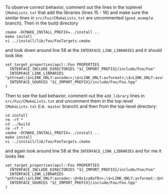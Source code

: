 To observe correct behavior, comment out the lines in the toplevel `CMakeLists.txt` that add the libraries (lines 15 - 16) and make sure the similar lines in `src/Fuz/CMakeLists.txt` are uncommented (`good_example` branch). Then in the build directory
 
 ```
cmake -DCMAKE_INSTALL_PREFIX=../install ..
make install
vi ../install/lib/foo/FooTargets.cmake
```

and look down around line 58 at the `INTERFACE_LINK_LIBRARIES` and it should look like:

```
set_target_properties(apcl::Foo PROPERTIES
  INTERFACE_INCLUDE_DIRECTORIES "${_IMPORT_PREFIX}/include/Foo/Foo"
  INTERFACE_LINK_LIBRARIES "pthread;\$<LINK_ONLY:avcodec>;\$<LINK_ONLY:avformat>;\$<LINK_ONLY:avutil>;\$<LINK_ONLY:swscale>"
  INTERFACE_SOURCES "${_IMPORT_PREFIX}/include/Foo/Foo.hpp"
)
 ```

Then to see the bad behavior, comment out the `add_library` lines in `src/Fuz/CMakeLists.txt` and uncomment them in the top-level `CMakeLists.txt`  (i.e.` master` branch) and then from the top-level directory:

```
cd install
rm -rf *
cd ../build
rm -rf *
cmake -DCMAKE_INSTALL_PREFIX=../install ..
make install
vi ../install/lib/foo/FooTargets.cmake
```

and again look around line 58 at the `INTERFACE_LINK_LIBRARIES` and for me it looks like

```
set_target_properties(apcl::Foo PROPERTIES
  INTERFACE_INCLUDE_DIRECTORIES "${_IMPORT_PREFIX}/include/Foo/Foo"
  INTERFACE_LINK_LIBRARIES "pthread;\$<LINK_ONLY:avcodec::@<0x1ca8af0>>;\$<LINK_ONLY:avformat::@<0x1ca8af0>>;\$<LINK_ONLY:avutil::@<0x1ca8af0>>;\$<LINK_ONLY:swscale::@<0x1ca8af0>>"
  INTERFACE_SOURCES "${_IMPORT_PREFIX}/include/Foo/Foo.hpp"
) 
```